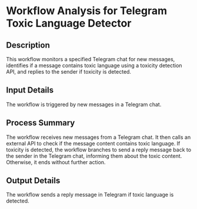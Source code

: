 # Workflow Analysis for Telegram Toxic Language Detector

## Description
This workflow monitors a specified Telegram chat for new messages, identifies if a message contains toxic language using a toxicity detection API, and replies to the sender if toxicity is detected.

## Input Details
The workflow is triggered by new messages in a Telegram chat.

## Process Summary
The workflow receives new messages from a Telegram chat. It then calls an external API to check if the message content contains toxic language. If toxicity is detected, the workflow branches to send a reply message back to the sender in the Telegram chat, informing them about the toxic content. Otherwise, it ends without further action.

## Output Details
The workflow sends a reply message in Telegram if toxic language is detected.
